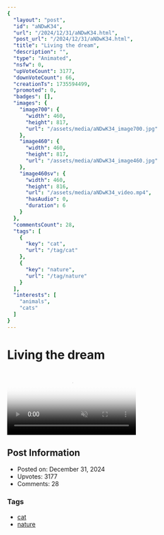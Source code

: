 ```yaml
---
{
  "layout": "post",
  "id": "aNDwK34",
  "url": "/2024/12/31/aNDwK34.html",
  "post_url": "/2024/12/31/aNDwK34.html",
  "title": "Living the dream",
  "description": "",
  "type": "Animated",
  "nsfw": 0,
  "upVoteCount": 3177,
  "downVoteCount": 66,
  "creationTs": 1735594499,
  "promoted": 0,
  "badges": [],
  "images": {
    "image700": {
      "width": 460,
      "height": 817,
      "url": "/assets/media/aNDwK34_image700.jpg"
    },
    "image460": {
      "width": 460,
      "height": 817,
      "url": "/assets/media/aNDwK34_image460.jpg"
    },
    "image460sv": {
      "width": 460,
      "height": 816,
      "url": "/assets/media/aNDwK34_video.mp4",
      "hasAudio": 0,
      "duration": 6
    }
  },
  "commentsCount": 28,
  "tags": [
    {
      "key": "cat",
      "url": "/tag/cat"
    },
    {
      "key": "nature",
      "url": "/tag/nature"
    }
  ],
  "interests": [
    "animals",
    "cats"
  ]
}
---
```


# Living the dream

<video controls playsinline loop muted poster="/assets/media/aNDwK34_image460.jpg">
  <source src="/assets/media/aNDwK34_video.mp4" type="video/mp4">
  Your browser does not support the video tag.
</video>

## Post Information

- Posted on: December 31, 2024
- Upvotes: 3177
- Comments: 28

### Tags

- [cat](/tag/cat)
- [nature](/tag/nature)

